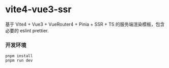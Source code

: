 # vite4-vue3-ssr

基于 Vite4 + Vue3 + VueRouter4 + Pinia + SSR + TS 的服务端渲染模板，包含必要的 eslint prettier.

### 开发环境

```
pnpm install
pnpm run dev
```
